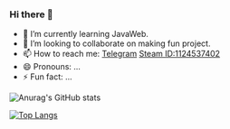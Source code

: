 ### Hi there 👋


- 🌱 I’m currently learning JavaWeb.
- 👯 I’m looking to collaborate on making fun project.
- 📫 How to reach me: [Telegram](https://t.me/vagabond233) [Steam ID:1124537402](https://steamcommunity.com/id/lrdhappy)
- 😄 Pronouns: ...
- ⚡ Fun fact: ...


![Anurag's GitHub stats](https://github-readme-stats.vercel.app/api?username=li-ruida&show_icons=true)


[![Top Langs](https://github-readme-stats.vercel.app/api/top-langs/?username=anuraghazra&layout=compact)](https://github.com/anuraghazra/github-readme-stats)
